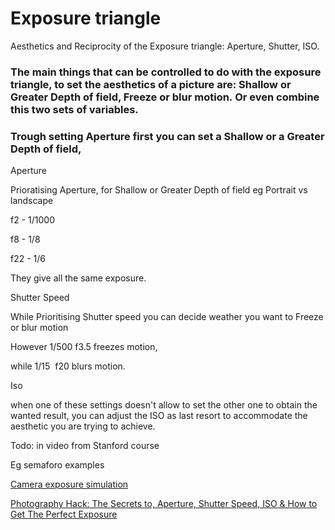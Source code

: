 # Exposure triangle

Aesthetics and Reciprocity of the Exposure triangle: Aperture, Shutter, ISO.

### **The main things that can be controlled to do with the exposure triangle, to set the aesthetics of a picture are: Shallow or Greater Depth of field, Freeze or blur motion. Or even combine this two sets of variables.**

### **Trough setting Aperture first you can set a Shallow or a Greater Depth of field,**

Aperture

Prioratising Aperture, for Shallow or Greater Depth of field eg Portrait vs landscape

f2 - 1/1000

f8 - 1/8

f22 - 1/6

They give all the same exposure.

Shutter Speed

While Prioritising Shutter speed you can decide weather you want to Freeze or blur motion

However 1/500 f3.5 freezes motion,

while 1/15  f20 blurs motion.

Iso

when one of these settings doesn't allow to set the other one to obtain the wanted result, you can adjust the ISO as last resort to accommodate the aesthetic you are trying to achieve.

Todo: in video from Stanford course 

Eg semaforo examples 

[Camera exposure simulation](Exposure%20triangle%208a5ebb1ba3144dcb870b1346226d6309/Camera%20exposure%20simulation%207699132441a849eca0454976cefa300b.md)

[Photography Hack: The Secrets to, Aperture, Shutter Speed, ISO & How to Get The Perfect Exposure](https://youtu.be/nQJQg3VBT7Q)